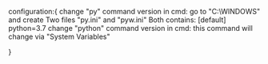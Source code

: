 configuration:{
    change "py" command version in cmd:
        go to "C:\WINDOWS\" and create Two files "py.ini" and "pyw.ini"
        Both contains:
            [default]
            python=3.7
    change "python" command version in cmd:
        this command will change via "System Variables"
        
}